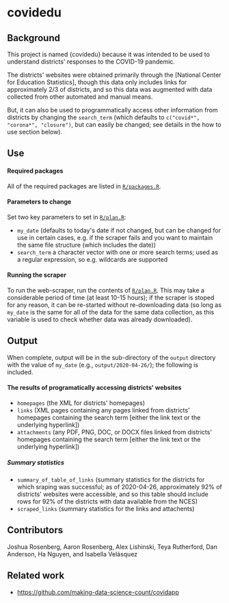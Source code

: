 # covidedu

## Background

This project is named {covidedu} because it was intended to be used to understand districts' responses to the COVID-19 pandemic.

The districts' websites were obtained primarily through the [National Center for Education Statistics], though this data only includes links for approximately 2/3 of districts, and so this data was augmented with data collected from other automated and manual means.

But, it can also be used to programmatically access other information from districts by changing the `search_term` (which defaults to `c("covid*", "corona*", "closure")`, but can easily be changed; see details in the how to use section below).

## Use

#### Required packages

All of the required packages are listed in [`R/packages.R`](R/packages.R).


#### Parameters to change

Set two key parameters to set in [`R/plan.R`](R/plan.R):

- `my_date` (defaults to today's date if not changed, but can be changed for use in certain cases, e.g. if the scraper fails and you want to maintain the same file structure (which includes the date))
- `search_term` a character vector with one or more search terms; used as a regular expression, so e.g. wildcards are supported

#### Running the scraper

To run the web-scraper, run the contents of [`R/plan.R`](R/plan.R). This may take a considerable period of time (at least 10-15 hours); if the scraper is stoped for any reason, it can be re-started without re-downloading data (so long as `my_date` is the same for all of the data for the same data collection, as this variable is used to check whether data was already downloaded).

## Output

When complete, output will be in the sub-directory of the `output` directory with the value of `my_date` (e.g., `output/2020-04-26/`); the following is included.

#### The results of programatically accessing districts' websites

- `homepages` (the XML for districts' homepages)
- `links` (XML pages containing any pages linked from districts' homepages containing the search term [either the link text or the underlying hyperlink])
- `attachments` (any PDF, PNG, DOC, or DOCX files linked from districts' homepages containing the search term [either the link text or the underlying hyperlink])

##### Summary statistics

- `summary_of_table_of_links` (summary statistics for the districts for which sraping was successful; as of 2020-04-26, approximately 92% of districts' websites were accessible, and so this table should include rows for 92% of the districts with data available from the NCES)
- `scraped_links` (summary statistics for the links and attachents)

## Contributors

Joshua Rosenberg, Aaron Rosenberg, Alex Lishinski, Teya Rutherford, Dan Anderson, Ha Nguyen, and Isabella Velásquez

## Related work

- https://github.com/making-data-science-count/covidapp
